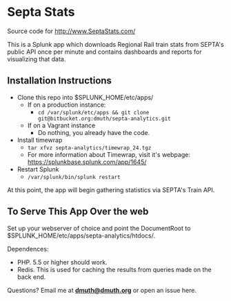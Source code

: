 # Septa Stats

Source code for http://www.SeptaStats.com/

This is a Splunk app which downloads Regional Rail train stats from SEPTA's public API
once per minute and contains dashboards and reports for visualizing that data.

## Installation Instructions

- Clone this repo into $SPLUNK_HOME/etc/apps/
    - If on a production instance:
        - `cd /var/splunk/etc/apps && git clone git@bitbucket.org:dmuth/septa-analytics.git`
    - If on a Vagrant instance
        - Do nothing, you already have the code.
- Install timewrap
    - `tar xfvz septa-analytics/timewrap_24.tgz`
    - For more information about Timewrap, visit it's webpage: https://splunkbase.splunk.com/app/1645/
- Restart Splunk
    - `/var/splunk/bin/splunk restart`

At this point, the app will begin gathering statistics via SEPTA's Train API.

## To Serve This App Over the web

Set up your webserver of choice and point the DocumentRoot to $SPLUNK_HOME/etc/apps/septa-analytics/htdocs/.

Dependences:
- PHP.  5.5 or higher should work.
- Redis. This is used for caching the results from queries made on the back end.

Questions?  Email me at **dmuth@dmuth.org** or open an issue here.



